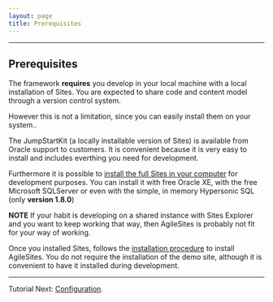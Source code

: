 ```yaml
---
layout: page
title: Prerequisites
---
```

---- 

## Prerequisites 

The framework **requires** you develop in your local machine with a local installation of Sites.  You are expected to share code and content model through a version control system. 

However this is not a limitation, since you can easily install them on your system..

The JumpStartKit (a locally installable version of Sites) is available from Oracle support to customers. It is convenient because it is very easy to install and includes everthing you need for development.

Furthermore it is possible to [install the full Sites in your computer](http://www.sciabarra.com/fatwire/2012/04/09/download-and-install-a-development-fatwire-instance-also-on-mac/) for development purposes. You can install it with free Oracle XE, with the free Microsoft SQLServer or even with the simple, in memory Hypersonic SQL  (only **version 1.8.0**) 

**NOTE** If your habit is developing on a shared instance with Sites Explorer and you want to keep working that way, then AgileSites is probably not fit for your way of working. 

Once you installed Sites, follows the [installation procedure](Install.html) to install AgileSites. You do not require the installation of the demo site, although it is convenient to have it installed during development.

----

Tutorial Next:  [Configuration](Configuration.html).